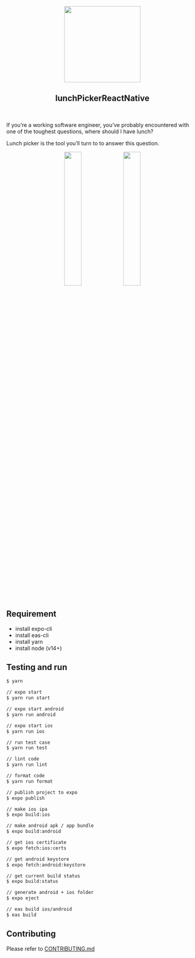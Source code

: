 <p align="center">
  <img width="200px" src="https://github.com/yeukfei02/lunchPickerReactNative/blob/master/readme-icon.png"><br/>
  <h2 align="center">lunchPickerReactNative</h2>
</p>

<p align="center">
  <a href="https://codecov.io/gh/yeukfei02/lunchPickerReactNative"><img src="https://codecov.io/gh/yeukfei02/lunchPickerReactNative/branch/master/graph/badge.svg" alt=""></a>
  <a href="https://discord.gg/ZSwskB2"><img src="https://img.shields.io/discord/709280499503202364" alt=""></a>
</p>

If you’re a working software engineer, you’ve probably encountered with one of the toughest questions, where should I have lunch?

Lunch picker is the tool you’ll turn to to answer this question.

<p align="center">
  <a href="https://apps.apple.com/us/app/lunchpickerlite/id1509385881"><img src="https://github.com/yeukfei02/lunchPickerReactNative/blob/master/app-store-badge.png" width="30%" height="30%" alt=""></a>
  <a href="https://play.google.com/store/apps/details?id=com.donaldwu.lunchpickerlite"><img src="https://github.com/yeukfei02/lunchPickerReactNative/blob/master/google-play-badge.png" width="30%" height="30%" alt=""></a>
</p>

## Requirement

- install expo-cli
- install eas-cli
- install yarn
- install node (v14+)

## Testing and run

```zsh
$ yarn

// expo start
$ yarn run start

// expo start android
$ yarn run android

// expo start ios
$ yarn run ios

// run test case
$ yarn run test

// lint code
$ yarn run lint

// format code
$ yarn run format
```

```zsh
// publish project to expo
$ expo publish

// make ios ipa
$ expo build:ios

// make android apk / app bundle
$ expo build:android

// get ios certificate
$ expo fetch:ios:certs

// get android keystore
$ expo fetch:android:keystore

// get current build status
$ expo build:status

// generate android + ios folder
$ expo eject

// eas build ios/android
$ eas build
```

## Contributing

Please refer to [CONTRIBUTING.md](https://github.com/yeukfei02/lunchPickerReactNative/blob/master/CONTRIBUTING.md)
